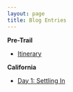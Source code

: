 ```yaml
---
layout: page
title: Blog Entries
---
```


**Pre-Trail**
- [Itinerary](https://samuelpcarter.github.io/Gearlist/)

**California**
- [Day 1: Settling In](https://samuelpcarter.github.io/2021-03-08-CoonCreekCabinToWhiteWaterPreserve/)
